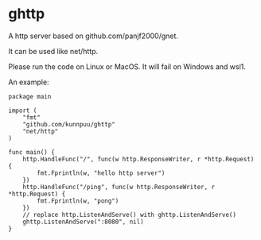 # ghttp

A http server based on github.com/panjf2000/gnet.

It can be used like net/http.

Please run the code on Linux or MacOS. It will fail on Windows and wsl1.

An example:

    package main
    
    import (
    	"fmt"
    	"github.com/kunnpuu/ghttp"
    	"net/http"
    )
    
    func main() {
    	http.HandleFunc("/", func(w http.ResponseWriter, r *http.Request) {
    		fmt.Fprintln(w, "hello http server")
    	})
    	http.HandleFunc("/ping", func(w http.ResponseWriter, r *http.Request) {
    		fmt.Fprintln(w, "pong")
    	})
    	// replace http.ListenAndServe() with ghttp.ListenAndServe()
    	ghttp.ListenAndServe(":8080", nil)
    }